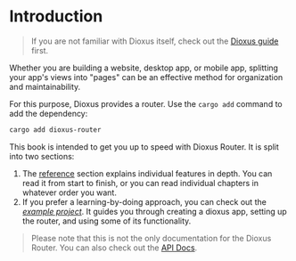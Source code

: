 # Introduction

> If you are not familiar with Dioxus itself, check out the [Dioxus guide](../guide/index.md) first.

Whether you are building a website, desktop app, or mobile app,
splitting your app's views into "pages" can be an effective method for
organization and maintainability.

For this purpose, Dioxus provides a router. Use the `cargo add` command to add the dependency:

```sh
cargo add dioxus-router
```

This book is intended to get you up to speed with Dioxus Router. It is split
into two sections:

1. The [reference](./reference/index.md) section explains individual features in
   depth. You can read it from start to finish, or you can read individual chapters
   in whatever order you want.
2. If you prefer a learning-by-doing approach, you can check out the
   _[example project](./example/index.md)_. It guides you through
   creating a dioxus app, setting up the router, and using some of its
   functionality.

> Please note that this is not the only documentation for the Dioxus Router. You
> can also check out the [API Docs](https://docs.rs/dioxus-router/).
